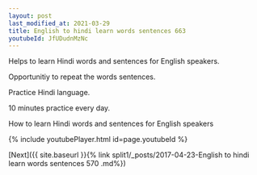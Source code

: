 ```yaml
---
layout: post
last_modified_at: 2021-03-29
title: English to hindi learn words sentences 663 
youtubeId: JfUDudnMzNc
---
```

 
 
Helps to learn Hindi words and sentences for English speakers.

Opportunitiy to repeat the words sentences. 

Practice Hindi language. 
 
10 minutes practice every day. 
 
How to learn Hindi words and sentences for English speakers 
 
{% include youtubePlayer.html id=page.youtubeId %}
 
 
[Next]({{ site.baseurl }}{% link  split1/_posts/2017-04-23-English to hindi learn words sentences 570 .md%})
 
